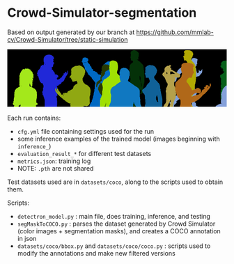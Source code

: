 # Crowd-Simulator-segmentation

Based on output generated by our branch at https://github.com/mmlab-cv/Crowd-Simulator/tree/static-simulation

![image-20211026223406021](README.assets/image-20211026223406021.png)

Each run contains:

- `cfg.yml` file containing settings used for the run
- some inference examples of the trained model (images beginning with `inference_`)
- `evaluation_result_*` for different test datasets
- `metrics.json`: training log
-  NOTE: `.pth` are not shared

Test datasets used are in `datasets/coco`, along to the scripts used to obtain them.

Scripts:

- `detectron_model.py` : main file, does training, inference, and testing
- `segMaskToCOCO.py` : parses the dataset generated by Crowd Simulator (color images + segmentation masks), and creates a COCO annotation in json
- `datasets/coco/bbox.py` and `datasets/coco/coco.py` : scripts used to modify the annotations and make new filtered versions
